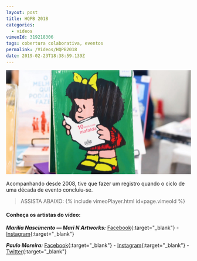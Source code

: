 ```yaml
---
layout: post
title: HQPB 2018
categories:
  - videos
vimeoId: 319218306
tags: cobertura colaborativa, eventos
permalink: /Videos/HQPB2018
date: 2019-02-23T18:38:59.139Z
---
```

![](/images/uploads/chrome_7fmgqhpsob.jpg)

Acompanhando desde 2008, tive que fazer um registro quando o ciclo de uma década de evento concluiu-se. 

> ASSISTA ABAIXO:
{% include vimeoPlayer.html id=page.vimeoId %}

#### Conheça os artistas do vídeo:

***Marília Nascimento — Mari N Artworks:*** [Facebook](https://www.facebook.com/MarinArtworks/){:target="_blank"} - [Instagram](https://www.instagram.com/mari_nartworks/){:target="_blank"}

***Paulo Moreira:*** [Facebook](https://www.facebook.com/paulomoreirap/){:target="_blank"} - [Instagram](https://www.instagram.com/paulomoreirap/){:target="_blank"} - [Twitter](http://twitter.com/paulomoreria/){:target="_blank"}